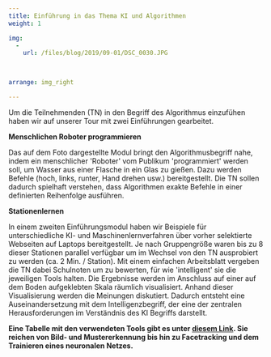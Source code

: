 ```yaml
---
title: Einführung in das Thema KI und Algorithmen
weight: 1

img:
  -
    url: /files/blog/2019/09-01/DSC_0030.JPG
   


arrange: img_right

---
```


Um die Teilnehmenden (TN) in den Begriff des Algorithmus einzufühen haben wir auf unserer Tour mit zwei Einführungen gearbeitet. 

**Menschlichen Roboter programmieren**

Das auf dem Foto dargestellte Modul bringt den Algorithmusbegriff nahe, indem ein menschlicher 'Roboter' vom Publikum 'programmiert' werden soll, um Wasser aus einer Flasche in ein Glas zu gießen. Dazu werden Befehle (hoch, links, runter, Hand drehen usw.) bereitgestellt. Die TN sollen dadurch spielhaft verstehen, dass Algorithmen exakte Befehle in einer definierten Reihenfolge ausführen.

**Stationenlernen**

In einem zweiten Einführungsmodul haben wir Beispiele für unterschiedliche KI- und Maschinenlernverfahren über vorher selektierte Webseiten auf Laptops bereitgestellt. Je nach Gruppengröße waren bis zu 8 dieser Stationen parallel verfügbar um im Wechsel von den TN ausprobiert zu werden (ca. 2 Min. / Station). Mit einem einfachen Arbeitsblatt vergeben die TN dabei Schulnoten um zu bewerten, für wie 'intelligent' sie die jeweiligen Tools halten. Die Ergebnisse werden im Anschluss auf einer auf dem Boden aufgeklebten Skala räumlich visualisiert. Anhand dieser Visualisierung werden die Meinungen diskutiert. Dadurch entsteht eine Auseinandersetzung mit dem Intelligenzbegriff, der eine der zentralen Herausforderungen im Verständnis des KI Begriffs darstellt. 

**Eine Tabelle mit den verwendeten Tools gibt es unter [diesem Link](https://hackmd.okfn.de/s/BkjTTBS3B). Sie reichen von Bild- und Mustererkennung bis hin zu Facetracking und dem Trainieren eines neuronalen Netzes.**
